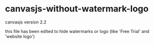 # canvasjs-without-watermark-logo

canvasjs version 2.2

this file has been edited to hide watermarks or logo (like 'Free Trial' and 'website logo')
